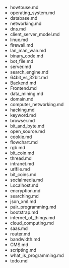 - howtouse.md
- operating_system.md
- database.md
- networking.md
- dns.md
- client_server_model.md
- linux.md
- firewall.md
- lan_man_wan.md
- binary_code.md
- bot_file.md
- server.md
- search_engine.md
- 64bit_vs_32bit.md
- Backend.md
- Frontend.md
- data_mining.md
- domain.md
- computer_networking.md
- hacking.md
- keyword.md
- browser.md
- bit_and_byte.md
- open_source.md
- cookie.md
- flowchart.md
- rgb.md
- bit_coin.md
- thread.md
- intranet.md
- urlfile.md
- bit_coins.md
- socialmedia.md
- Localhost.md
- encryption.md
- searching.md
- json_xml.md
- pair_programming.md
- bootstrap.md
- internet_of_things.md
- cloud_computing.md
- saas.md
- router.md
- bandwidth.md
- CMS.md
- scripting.md
- what_is_programming.md
- todo.md
